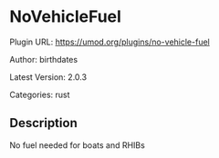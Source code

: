 # NoVehicleFuel

Plugin URL: https://umod.org/plugins/no-vehicle-fuel

Author: birthdates

Latest Version: 2.0.3

Categories: rust

## Description

No fuel needed for boats and RHIBs
